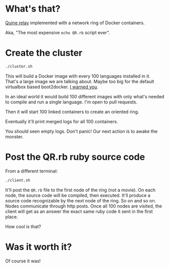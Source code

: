 # What's that?

[Quine relay](https://github.com/mame/quine-relay) implemented with a network ring of Docker containers.

Aka, "The most expensive `echo QR.rb` script ever".

# Create the cluster

```bash
./cluster.sh
```

This will build a Docker image with every 100 languages installed in it.
That's a large image we are talking about. Maybe too big for the default
virtualbox based boot2docker. [I warned you](https://www.youtube.com/watch?v=7Q8hAb230OE).

In an ideal world it would build 100 different images with
only what's needed to compile and run a single language.
I'm open to pull requests.

Then it will start 100 linked containers to create an oriented
ring.

Eventually it'll print merged logs for all 100 containers.

You should seen empty logs. Don't panic! Our next action is to awake the monster.

# Post the QR.rb ruby source code

From a different terminal:

```bash
./client.sh
```

It'll post the `QR.rb` file to the first node of the ring (not a movie).
On each node, the source code will be compiled, then executed.
It'll produce a source code recognizable by the next node of the ring.
So on and so on.
Nodes communicate through http posts.
Once all 100 nodes are visited, the client will get as an answer the exact
same ruby code it sent in the first place.

How cool is that?

# Was it worth it?

Of course it was!
